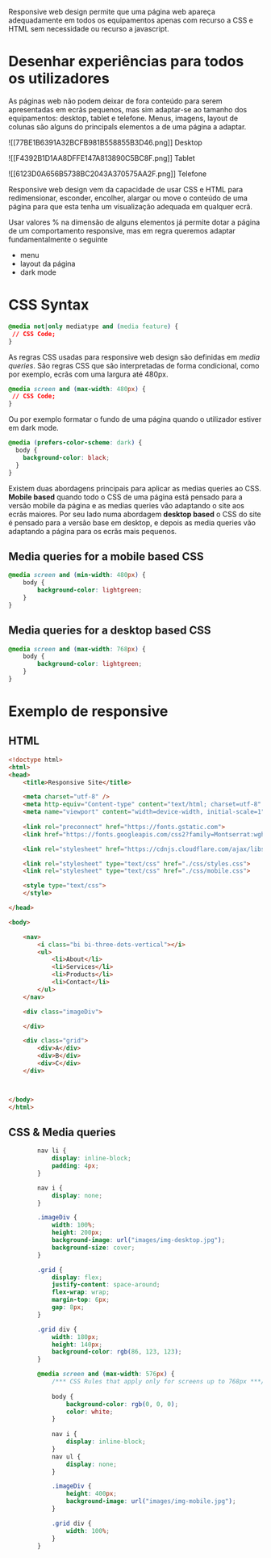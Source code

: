 
Responsive web design permite que uma página web apareça adequadamente em todos os equipamentos apenas com recurso a CSS e HTML sem necessidade ou recurso a javascript.

# Desenhar experiências para todos os utilizadores

As páginas web não podem deixar de fora conteúdo para serem apresentadas em ecrãs pequenos, mas sim adaptar-se ao tamanho dos equipamentos: desktop, tablet e telefone.
Menus, imagens, layout de colunas são alguns do principals elementos a de uma página a adaptar.


![[77BE1B6391A32BCFB981B558855B3D46.png]] 
Desktop 

![[F4392B1D1AA8DFFE147A813890C5BC8F.png]]
Tablet 

![[6123D0A656B5738BC2043A370575AA2F.png]] 
Telefone 

Responsive web design vem da capacidade de usar CSS e HTML para redimensionar, esconder, encolher, alargar ou move o conteúdo de uma página para que esta tenha um visualização adequada em qualquer ecrã.

Usar valores % na dimensão de alguns elementos já permite dotar a página de um comportamento responsive, mas em regra queremos adaptar fundamentalmente o seguinte

- menu
- layout da página
- dark mode


# CSS Syntax

```css
@media not|only mediatype and (media feature) {
 // CSS Code;
}
```

As regras CSS usadas para responsive web design são definidas em *media queries*. São regras CSS que  são interpretadas de forma condicional, como por exemplo, ecrãs com uma largura até 480px.

```css
@media screen and (max-width: 480px) {
 // CSS Code;
}
```

Ou por exemplo formatar o fundo de uma página quando o utilizador estiver em dark mode.

```css
@media (prefers-color-scheme: dark) { 
  body {
    background-color: black;
  }
}
```


Existem duas abordagens principais para aplicar as medias queries ao CSS. **Mobile based** quando todo o CSS de uma página está pensado para a versão mobile da página e as medias queries vão adaptando o site  aos ecrãs maiores. Por seu lado numa abordagem **desktop based** o CSS do site é pensado para a versão base em desktop, e depois as media queries vão adaptando a página para os ecrãs mais pequenos.

## Media queries for a mobile based CSS

```css
@media screen and (min-width: 480px) {
    body {
        background-color: lightgreen;
    }
}
```

## Media queries for a desktop based CSS

```css
@media screen and (max-width: 768px) {
    body {
        background-color: lightgreen;
    }
}
```

# Exemplo de responsive


## HTML
```html
<!doctype html>
<html>
<head>
    <title>Responsive Site</title>

    <meta charset="utf-8" />
    <meta http-equiv="Content-type" content="text/html; charset=utf-8" />
    <meta name="viewport" content="width=device-width, initial-scale=1" />
    
    <link rel="preconnect" href="https://fonts.gstatic.com">
    <link href="https://fonts.googleapis.com/css2?family=Montserrat:wght@100;300&display=swap" rel="stylesheet">

    <link rel="stylesheet" href="https://cdnjs.cloudflare.com/ajax/libs/font-awesome/4.7.0/css/font-awesome.min.css">

    <link rel="stylesheet" type="text/css" href="./css/styles.css">
    <link rel="stylesheet" type="text/css" href="./css/mobile.css">

    <style type="text/css">
    </style>

</head>

<body>

    <nav>
        <i class="bi bi-three-dots-vertical"></i>
        <ul>
            <li>About</li>
            <li>Services</li>
            <li>Products</li>
            <li>Contact</li>
        </ul>
    </nav>

    <div class="imageDiv">

    </div>

    <div class="grid">
        <div>A</div>
        <div>B</div>
        <div>C</div>
    </div>



</body>
</html>
```

## CSS & Media queries


```css
        nav li {
            display: inline-block;
            padding: 4px;
        }

        nav i {
            display: none;
        }

        .imageDiv {
            width: 100%;
            height: 200px;
            background-image: url("images/img-desktop.jpg");
            background-size: cover;
        }

        .grid {
            display: flex;
            justify-content: space-around;
            flex-wrap: wrap;
            margin-top: 6px;
            gap: 8px;
        }

        .grid div {
            width: 180px;
            height: 140px;
            background-color: rgb(86, 123, 123);
        }

        @media screen and (max-width: 576px) {
            /*** CSS Rules that apply only for screens up to 768px ***/
        
            body {
                background-color: rgb(0, 0, 0);
                color: white;
            }
        
            nav i {
                display: inline-block;
            }
            nav ul {
                display: none;
            }

            .imageDiv {
                height: 400px;
                background-image: url("images/img-mobile.jpg");
            }

            .grid div {
                width: 100%;
            }
        }
```

